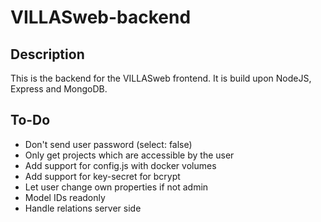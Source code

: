 # VILLASweb-backend

## Description
This is the backend for the VILLASweb frontend. It is build upon NodeJS, Express and MongoDB.

## To-Do
 - Don't send user password (select: false)
 - Only get projects which are accessible by the user
 - Add support for config.js with docker volumes
 - Add support for key-secret for bcrypt
 - Let user change own properties if not admin
 - Model IDs readonly
 - Handle relations server side
